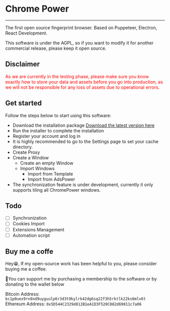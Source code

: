 # Chrome Power

---

The first open source fingerprint browser. Based on Puppeteer, Electron, React Development.

This software is under the AGPL, so if you want to modify it for another commercial release, please keep it open source.

## Disclaimer

<p style="color: red;">
As we are currently in the testing phase, please make sure you know exactly how to store your data and assets before you go into production, as we will not be responsible for any loss of assets due to operational errors.
</p>

## Get started

Follow the steps below to start using this software:

- Download the installation package [Download the latest version here](https://github.com/yourusername/yourrepository/releases/latest)
- Run the installer to complete the installation
- Register your account and log in
- It is highly recommended to go to the Settings page to set your cache directory.
- Create Proxy
- Create a Window
  - Create an empty Window
  - Import Windows
    - Import from Template
    - Import from AdsPower
- The synchronization feature is under development, currently it only supports tiling all ChromePower windows.

## Todo

- [ ] Synchronization
- [ ] Cookies Import
- [ ] Extensions Management
- [ ] Automation script

## Buy me a coffe

Hey😁, If my open-source work has been helpful to you, please consider buying me a coffee.

🙌You can support me by purchasing a membership to the software or by donating to the wallet below

Bitcoin Address: `bc1p0uex9rn8nd9uyguulp6r3d3t9kylrk42dg6sq22f3h5rktlk22ks6mlv6t`
Ethereum Address: `0x5D544C2329d812B1eA1D3F520C882d69811c7a06`
